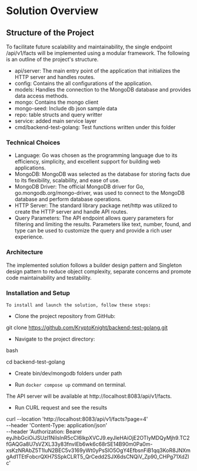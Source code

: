 # Solution Overview
## Structure of the Project

To facilitate future scalability and maintainability, the single endpoint /api/v1/facts will be implemented using a modular framework. The following is an outline of the project's structure.

   * api/server: The main entry point of the application that initializes the HTTP server and handles routes.
   * config: Contains the all configurations of the application.
   * models: Handles the connection to the MongoDB database and provides data access methods.
   * mongo: Contains the mongo client 
   * mongo-seed: Include db json sample data
   * repo: table structs and query writter
   * service: added main service layer
   * cmd/backend-test-golang: Test functions written under this folder
  

### Technical Choices

   * Language: Go was chosen as the programming language due to its efficiency, simplicity, and excellent support for building web applications.
   * MongoDB: MongoDB was selected as the database for storing facts due to its flexibility, scalability, and ease of use.
   * MongoDB Driver: The official MongoDB driver for Go, go.mongodb.org/mongo-driver, was used to connect to the MongoDB database and perform database operations.
* HTTP Server: The standard library package net/http was utilized to create the HTTP server and handle API routes.
 * Query Parameters: The API endpoint allows query parameters for filtering and limiting the results. Parameters like text, number, found, and type can be used to customize the query and provide a rich user experience.

### Architecture

The implemented solution follows a builder design pattern and  Singleton design pattern to reduce object complexity, separate concerns and promote code maintainability and testability.


### Installation and Setup


```To install and launch the solution, follow these steps:```

* Clone the project repository from GitHub:

git clone https://github.com/KryptoKnight/backend-test-golang.git

* Navigate to the project directory:

bash

cd  backend-test-golang

* Create bin/dev/mongodb folders under path

* Run `docker compose up` command on terminal.

The API server will be available at http://localhost:8083/api/v1/facts.

* Run CURL request and see the results

curl --location 'http://localhost:8083/api/v1/facts?page=4' \
--header 'Content-Type: application/json' \
--header 'Authorization: Bearer eyJhbGciOiJSUzI1NiIsInR5cCI6IkpXVCJ9.eyJleHAiOjE2OTIyMDQyMjh9.TC2fGAQGa8U7sVZXL33y83fnvIEb6wk6c68rSE14B90m0Pa0m-xsKzNRAbZ5T1luN2BEC5v3169yWt0yPsSlO5OgY4EfbsnFiB1qq3KoR8JNXmgAd1TEtFobcrQXH7SSpkCLRT5_QrCedd2SJX6dsCNQiV_Zp90_CHPg71XdZlc'